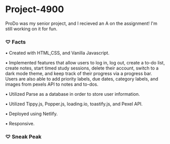 # Project-4900

ProDo was my senior project, and I recieved an A on the assignment!
I'm still working on it for fun.



### ♡ Facts
• Created with HTML,CSS, and Vanilla Javascript.

• Implemented features that allow users to log in, log out, create a to-do list, create notes, start timed study sessions, delete
their account, switch to a dark mode theme, and keep track of their progress via a progress bar. Users are also able to add
priority labels, due dates, category labels, and images from pexels API to notes and to-dos.

• Utilized Parse as a database in order to store user information.

• Utilized Tippy.js, Popper.js, loading.io, toastify.js, and Pexel API.

• Deployed using Netlify.

• Responsive.



### ♡ Sneak Peak

